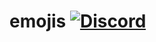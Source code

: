 # emojis [![Discord](https://img.shields.io/discord/384870460640329728.svg?logo=discord)](https://discord.gg/G2kxrnU)
